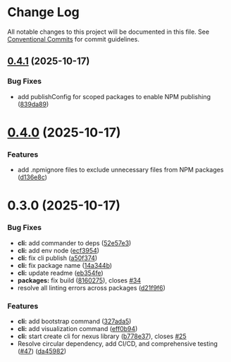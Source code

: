 # Change Log

All notable changes to this project will be documented in this file.
See [Conventional Commits](https://conventionalcommits.org) for commit guidelines.

## [0.4.1](https://github.com/Isqanderm/ioc/compare/@nexus-ioc/cli@0.4.0...@nexus-ioc/cli@0.4.1) (2025-10-17)

### Bug Fixes

- add publishConfig for scoped packages to enable NPM publishing ([839da89](https://github.com/Isqanderm/ioc/commit/839da890ee9e7dce21c4492643acecc0381c64b0))

# [0.4.0](https://github.com/Isqanderm/ioc/compare/@nexus-ioc/cli@0.3.0...@nexus-ioc/cli@0.4.0) (2025-10-17)

### Features

- add .npmignore files to exclude unnecessary files from NPM packages ([d136e8c](https://github.com/Isqanderm/ioc/commit/d136e8cae32d5dd76eecc691a95b5e9265449d4c))

# 0.3.0 (2025-10-17)

### Bug Fixes

- **cli:** add commander to deps ([52e57e3](https://github.com/Isqanderm/ioc/commit/52e57e33aef4e6d45bfd6f0a627e003a1954dd4f))
- **cli:** add env node ([ecf3954](https://github.com/Isqanderm/ioc/commit/ecf3954164b8a67d1c22de55cd998ff50589efee))
- **cli:** fix cli publish ([a50f374](https://github.com/Isqanderm/ioc/commit/a50f374a79e4121c46afda0e6743bd6debdd828c))
- **cli:** fix package name ([14a344b](https://github.com/Isqanderm/ioc/commit/14a344b107a1794e542586c69ce19305ec50d69c))
- **cli:** update readme ([eb354fe](https://github.com/Isqanderm/ioc/commit/eb354fe6e4ab8c824d19b7bc835f3e3fee33cd71))
- **packages:** fix build ([8160275](https://github.com/Isqanderm/ioc/commit/816027551b630769a3d53157f9a330a0873e6cb5)), closes [#34](https://github.com/Isqanderm/ioc/issues/34)
- resolve all linting errors across packages ([d21f9f6](https://github.com/Isqanderm/ioc/commit/d21f9f6a981a57085909c9877a2af124b74c76b2))

### Features

- **cli:** add bootstrap command ([327ada5](https://github.com/Isqanderm/ioc/commit/327ada5371d489c31f0a98ef5e66d96ea9226ea5))
- **cli:** add visualization command ([eff0b94](https://github.com/Isqanderm/ioc/commit/eff0b94225d7c12b8270c32e71622b91419d40b3))
- **cli:** start create cli for nexus library ([b778e37](https://github.com/Isqanderm/ioc/commit/b778e37b8c5562114121dba30e15dd05aef4ce7f)), closes [#25](https://github.com/Isqanderm/ioc/issues/25)
- Resolve circular dependency, add CI/CD, and comprehensive testing ([#47](https://github.com/Isqanderm/ioc/issues/47)) ([da45982](https://github.com/Isqanderm/ioc/commit/da45982d1be52488b10fc75b68c96d69817ccec4))
